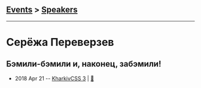 ## [Events](../README.md) > [Speakers](../speakers.md)
---

# Серёжа Переверзев

## Бэмили-бэмили и, наконец, забэмили!
- 2018 Apr 21 -- [KharkivCSS 3](https://www.youtube.com/watch?v=kGgsrUZ73Xc)  | [:notebook:](https://docs.google.com/presentation/d/13dk4BDfO5ZsH4C1Pwz6uj5OD8kpbzvLLEzFqC9uUl14/edit)  
